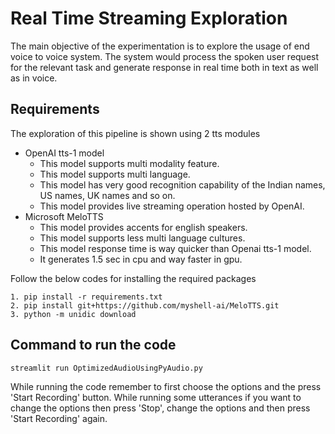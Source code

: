 # Real Time Streaming Exploration
The main objective of the experimentation is to explore the usage of end voice to voice system. The system would process the spoken user request for the relevant task and generate response in real time both in text as well as in voice.
## Requirements
The exploration of this pipeline is shown using 2 tts modules
- OpenAI tts-1 model
  - This model supports multi modality feature.
  - This model supports multi language.
  - This model has very good recognition capability of the Indian names, US names, UK names and so on.
  - This model provides live streaming operation hosted by OpenAI.
- Microsoft MeloTTS
  - This model provides accents for english speakers.
  - This model supports less multi language cultures.
  - This model response time is way quicker than Openai tts-1 model.
  - It generates 1.5 sec in cpu and way faster in gpu.

Follow the below codes for installing the required packages
```
1. pip install -r requirements.txt
2. pip install git+https://github.com/myshell-ai/MeloTTS.git
3. python -m unidic download
```
## Command to run the code
```
streamlit run OptimizedAudioUsingPyAudio.py
```

While running the code remember to first choose the options and the press 'Start Recording' button.
While running some utterances if you want to change the options then press 'Stop', change the options and then press 'Start Recording' again.
